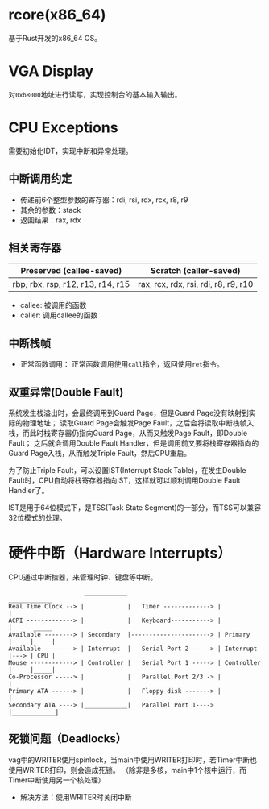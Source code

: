 
# rcore(x86_64)

基于Rust开发的x86_64 OS。


# VGA Display

对`0xb8000`地址进行读写，实现控制台的基本输入输出。


# CPU Exceptions

需要初始化IDT，实现中断和异常处理。

## 中断调用约定

- 传递前6个整型参数的寄存器：rdi, rsi, rdx, rcx, r8, r9
- 其余的参数：stack
- 返回结果：rax, rdx

## 相关寄存器

| Preserved (callee-saved)          | Scratch (caller-saved)               |
| -                                 | -                                    |
| rbp, rbx, rsp, r12, r13, r14, r15 | rax, rcx, rdx, rsi, rdi, r8, r9, r10 |

- callee: 被调用的函数
- caller: 调用callee的函数


## 中断栈帧

- 正常函数调用： 正常函数调用使用`call`指令，返回使用`ret`指令。

## 双重异常(Double Fault)

系统发生栈溢出时，会最终调用到Guard Page，但是Guard Page没有映射到实际的物理地址；
读取Guard Page会触发Page Fault，之后会将读取中断栈帧入栈，而此时栈寄存器仍指向Guard Page，从而又触发Page Fault，即Double Fault；
之后就会调用Double Fault Handler，但是调用前又要将栈寄存器指向的Guard Page入栈，从而触发Triple Fault，然后CPU重启。

为了防止Triple Fault，可以设置IST(Interrupt Stack Table)，在发生Double Fault时，CPU自动将栈寄存器指向IST，这样就可以顺利调用Double Fault Handler了。

IST是用于64位模式下，是TSS(Task State Segment)的一部分，而TSS可以兼容32位模式的处理。


# 硬件中断（Hardware Interrupts）

CPU通过中断控器，来管理时钟、键盘等中断。

```
                     ____________                          ____________
Real Time Clock --> |            |   Timer -------------> |            |
ACPI -------------> |            |   Keyboard-----------> |            |      _____
Available --------> | Secondary  |----------------------> | Primary    |     |     |
Available --------> | Interrupt  |   Serial Port 2 -----> | Interrupt  |---> | CPU |
Mouse ------------> | Controller |   Serial Port 1 -----> | Controller |     |_____|
Co-Processor -----> |            |   Parallel Port 2/3 -> |            |
Primary ATA ------> |            |   Floppy disk -------> |            |
Secondary ATA ----> |____________|   Parallel Port 1----> |____________|
```

## 死锁问题（Deadlocks）

vag中的WRITER使用spinlock，当main中使用WRITER打印时，若Timer中断也使用WRITER打印，则会造成死锁。
（除非是多核，main中1个核中运行，而Timer中断使用另一个核处理）

- 解决方法：使用WRITER时关闭中断
